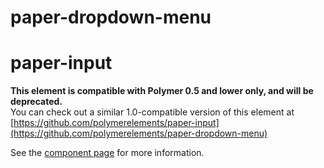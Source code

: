 paper-dropdown-menu
===================

paper-input
===================

**This element is compatible with Polymer 0.5 and lower only, and will be deprecated.**  
You can check out a similar 1.0-compatible version of this element at [https://github.com/polymerelements/paper-input](https://github.com/polymerelements/paper-dropdown-menu)


See the [component page](https://www.polymer-project.org/0.5/docs/elements/paper-dropdown-menu.html) for more information.
